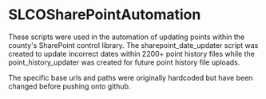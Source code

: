 # SLCOSharePointAutomation

These scripts were used in the automation of updating points within the county's SharePoint control library. The sharepoint_date_updater script was created to update incorrect dates within 2200+ point history files while the point_history_updater was created for future point history file uploads.

The specific base urls and paths were originally hardcoded but have been changed before pushing onto github.
